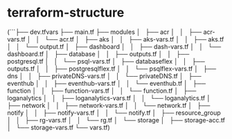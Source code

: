 # terraform-structure
(```├── dev.tfvars
├── main.tf
├── modules
│   ├── acr
│   │   ├── acr-vars.tf
│   │   └── acr.tf
│   ├── aks
│   │   ├── aks-vars.tf
│   │   ├── aks.tf
│   │   └── output.tf
│   ├── dashboard
│   │   ├── dash-vars.tf
│   │   └── dashboard.tf
│   ├── database
│   │   ├── outputs.tf
│   │   ├── postgresql.tf
│   │   └── psql-vars.tf
│   ├── databaseflex
│   │   ├── outputs.tf
│   │   ├── postgresqlflex.tf
│   │   └── psqlflex-vars.tf
│   ├── dns
│   │   ├── privateDNS-vars.tf
│   │   └── privateDNS.tf
│   ├── eventhub
│   │   ├── eventhub-vars.tf
│   │   └── eventhub.tf
│   ├── function
│   │   ├── function-vars.tf
│   │   └── function.tf
│   ├── loganalytics
│   │   ├── loganalytics-vars.tf
│   │   └── loganalytics.tf
│   ├── network
│   │   ├── network-vars.tf
│   │   └── network.tf
│   ├── notify
│   │   ├── notify-vars.tf
│   │   └── notify.tf
│   ├── resource_group
│   │   ├── rg-vars.tf
│   │   └── rg.tf
│   └── storage
│       ├── storage-acc.tf
│       └── storage-vars.tf
└── vars.tf)
